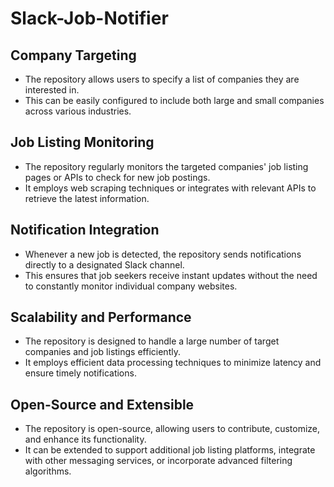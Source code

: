 # Slack-Job-Notifier

## Company Targeting 
- The repository allows users to specify a list of companies they are interested in.
- This can be easily configured to include both large and small companies across various industries.

## Job Listing Monitoring 
- The repository regularly monitors the targeted companies' job listing pages or APIs to check for new job postings.
- It employs web scraping techniques or integrates with relevant APIs to retrieve the latest information.

## Notification Integration 

- Whenever a new job is detected, the repository sends notifications directly to a designated Slack channel.
- This ensures that job seekers receive instant updates without the need to constantly monitor individual company websites.

## Scalability and Performance
- The repository is designed to handle a large number of target companies and job listings efficiently.
- It employs efficient data processing techniques to minimize latency and ensure timely notifications.

## Open-Source and Extensible 

- The repository is open-source, allowing users to contribute, customize, and enhance its functionality. 
- It can be extended to support additional job listing platforms, integrate with other messaging services, or incorporate advanced filtering algorithms.

